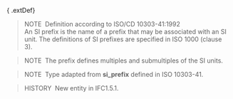 { .extDef}
> NOTE&nbsp; Definition according to ISO/CD 10303-41:1992  
> An SI prefix is the name of a prefix that may be associated with an SI unit. The definitions of SI prefixes are specified in ISO 1000 (clause 3).

> NOTE&nbsp; The prefix defines multiples and submultiples of the SI units.

> NOTE&nbsp; Type adapted from **si_prefix** defined in ISO 10303-41.

> HISTORY&nbsp; New entity in IFC1.5.1.
